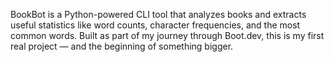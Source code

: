 BookBot is a Python-powered CLI tool that analyzes books and extracts useful statistics like word counts, character frequencies, and the most common words. Built as part of my journey through Boot.dev, this is my first real project — and the beginning of something bigger.